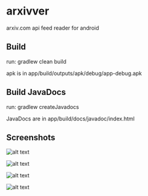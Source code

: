 # arxivver

arxiv.com api feed reader for android 


## Build
run: gradlew clean build

apk is in app/build/outputs/apk/debug/app-debug.apk

## Build JavaDocs
run: gradlew createJavadocs

JavaDocs are in app/build/docs/javadoc/index.html

## Screenshots

![alt text](https://raw.githubusercontent.com/abecadel/arxivver/master/screenshots/Screenshot_20171126-030132.png)

![alt text](https://raw.githubusercontent.com/abecadel/arxivver/master/screenshots/Screenshot_20171126-030137.png)

![alt text](https://raw.githubusercontent.com/abecadel/arxivver/master/screenshots/Screenshot_20171126-030145.png)

![alt text](https://raw.githubusercontent.com/abecadel/arxivver/master/screenshots/Screenshot_20171126-030202.png)
